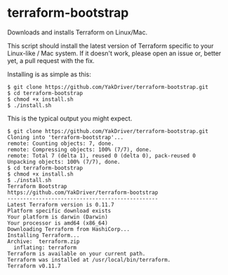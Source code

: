 # terraform-bootstrap

Downloads and installs Terraform on Linux/Mac.

This script should install the latest version of Terraform specific to your Linux-like / Mac system. If it doesn't work, 
please open an issue or, better yet, a pull request with the fix.

Installing is as simple as this:

```shell
$ git clone https://github.com/YakDriver/terraform-bootstrap.git
$ cd terraform-bootstrap
$ chmod +x install.sh
$ ./install.sh
```

This is the typical output you might expect.
```shell
$ git clone https://github.com/YakDriver/terraform-bootstrap.git
Cloning into 'terraform-bootstrap'...
remote: Counting objects: 7, done.
remote: Compressing objects: 100% (7/7), done.
remote: Total 7 (delta 1), reused 0 (delta 0), pack-reused 0
Unpacking objects: 100% (7/7), done.
$ cd terraform-bootstrap
$ chmod +x install.sh
$ ./install.sh
Terraform Bootstrap
https://github.com/YakDriver/terraform-bootstrap
------------------------------------------------
Latest Terraform version is 0.11.7
Platform specific download exists
Your platform is darwin (Darwin)
Your processor is amd64 (x86_64)
Downloading Terraform from HashiCorp...
Installing Terraform...
Archive:  terraform.zip
  inflating: terraform               
Terraform is available on your current path.
Terraform was installed at /usr/local/bin/terraform.
Terraform v0.11.7
```
